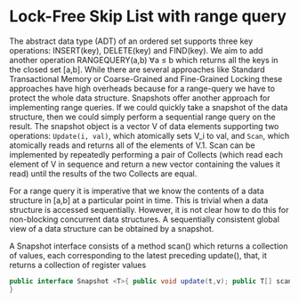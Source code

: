 # Lock-Free Skip List with range query

The abstract data type (ADT) of an ordered set supports three key operations: INSERT(key), DELETE(key) and FIND(key). We aim to add another operation RANGEQUERY(a,b) ∀a ≤ b which returns all the keys in the closed set [a,b].
While there are several approaches like Standard Transactional Memory or Coarse-Grained and Fine-Grained Locking these approaches have high overheads because for a range-query we have to protect the whole data structure. Snapshots offer another approach for implementing range queries. If we could quickly take a snapshot of the data structure, then we could simply perform a sequential range query on the result. The snapshot object is a vector V of data elements supporting two operations: ```Update(i, val)```, which atomically sets V_i to val, and ```Scan```, which atomically reads and returns all of the elements of V.1. Scan can be implemented by repeatedly performing a pair of Collects (which read each element of V in sequence and return a new vector containing the values it read) until the results of the two Collects are equal.

For a range query it is imperative that we know the contents of a data structure in [a,b] at a particular point in time. This is trivial when a data structure is accessed sequentially. However, it is not clear how to do this for non-blocking concurrent data structures. A sequentially consistent global view of a data structure can be obtained by a snapshot. 

A Snapshot interface consists of a method scan() which returns a collection of values, each corresponding to the latest preceding update(), that, it returns a collection of register values


```Java
public interface Snapshot <T>{ public void update(t,v); public T[] scan[];
}
```


